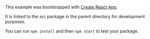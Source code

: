 This example was bootstrapped with [Create React App](https://github.com/facebook/create-react-app).

It is linked to the src package in the parent directory for development purposes.

You can run `npm install` and then `npm start` to test your package.
